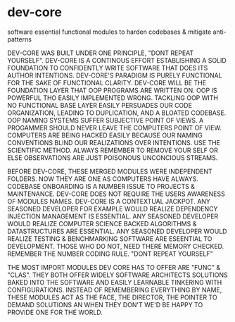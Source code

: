 # dev-core
software essential functional modules to harden codebases &amp; mitigate anti-patterns

DEV-CORE WAS BUILT UNDER ONE PRINCIPLE,
"DONT REPEAT YOURSELF".
DEV-CORE IS A CONTINOUS EFFORT ESTABLISHING A SOLID FOUNDATION
TO CONFIDENTLY WRITE SOFTWARE THAT DOES ITS AUTHOR INTENTIONS.
DEV-CORE'S PARADIGM IS PURELY FUNCTIONAL FOR THE SAKE OF
FUNCTIONAL CLARITY. DEV-CORE WILL BE THE FOUNDATION LAYER
THAT OOP PROGRAMS ARE WRITTEN ON. OOP IS POWERFUL THO
EASILY IMPLEMENTED WRONG. TACKLING OOP WITH NO FUNCTIONAL BASE LAYER
EASILY PERSUADES OUR CODE ORGANIZATION, LEADING TO DUPLICATION, 
AND A BLOATED CODEBASE. OOP NAMING SYSTEMS SUFFER SUBJECTIVE POINT OF VIEWS. 
A PROGAMMER SHOULD NEVER LEAVE THE COMPUTERS POINT OF VIEW. COMPUTERS ARE BEING
HACKED EASILY BECAUSE OUR NAMING CONVENTIONS BLIND OUR REALIZATIONS
OVER INTENTIONS. USE THE SCIENTIFIC METHOD. ALWAYS REMEMBER TO 
REMOVE YOUR SELF OR ELSE OBSERVATIONS ARE JUST POISONOUS
UNCONCIOUS STREAMS.

BEFORE DEV-CORE, THESE MERGED MODULES WERE INDEPENDENT FOLDERS.
NOW THEY ARE ONE AS COMPUTERS HAVE ALWAYS. CODEBASE ONBOARDING IS A NUMBER ISSUE TO 
PROJECTS & MAINTENANCE. DEV-CORE DOES NOT REQUIRE THE USERS
AWARENESS OF MODULES NAMES. DEV-CORE IS A CONTEXTUAL JACKPOT.
ANY SEASONED DEVELOPER FOR EXAMPLE WOULD REALIZE 
DEPENDENCY INJECTION MANAGEMENT IS ESSENTIAL. ANY SEASONED DEVELOPER
WOULD REALIZE COMPUTER SCIENCE BACKED ALGORITHMS & DATASTRUCTURES
ARE ESSENTIAL. ANY SEASONED DEVELOPER WOULD REALIZE TESTING & BENCHMARKING
SOFTWARE ARE ESEENTIAL TO DEVELOPMENT. THOSE WHO DO NOT, NEED THERE MEMORY CHECKED.
REMEMBER THE NUMBER CODING RULE. "DONT REPEAT YOURSELF"


THE MOST IMPORT MODULES DEV CORE HAS TO OFFER ARE "FUNC" & "CLAS".
THEY BOTH OFFER WIDELY SOFTWARE ARCHITECTS SOLUTIONS BAKED INTO THE SOFTWARE 
AND EASILY LEARNABLE TINKERING WITH CONFIGURATIONS. INSTEAD OF REMEMBERING 
EVERYTHING BY NAME, THESE MODULES ACT AS THE FACE, THE DIRECTOR, THE POINTER 
TO DEMAND SOLUTIONS AN WHEN THEY DON'T WE'D BE HAPPY TO PROVIDE ONE FOR THE WORLD.